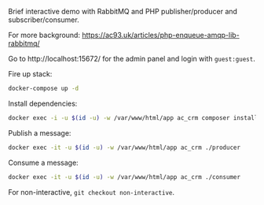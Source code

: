 Brief interactive demo with RabbitMQ and PHP publisher/producer and subscriber/consumer.

For more background: https://ac93.uk/articles/php-enqueue-amqp-lib-rabbitmq/

Go to http://localhost:15672/ for the admin panel and login with `guest:guest`.

Fire up stack:

```bash
docker-compose up -d
```

Install dependencies:

```bash
docker exec -i -u $(id -u) -w /var/www/html/app ac_crm composer install
```

Publish a message:

```bash
docker exec -it -u $(id -u) -w /var/www/html/app ac_crm ./producer
```

Consume a message:

```bash
docker exec -it -u $(id -u) -w /var/www/html/app ac_crm ./consumer
```

For non-interactive, `git checkout non-interactive`.
